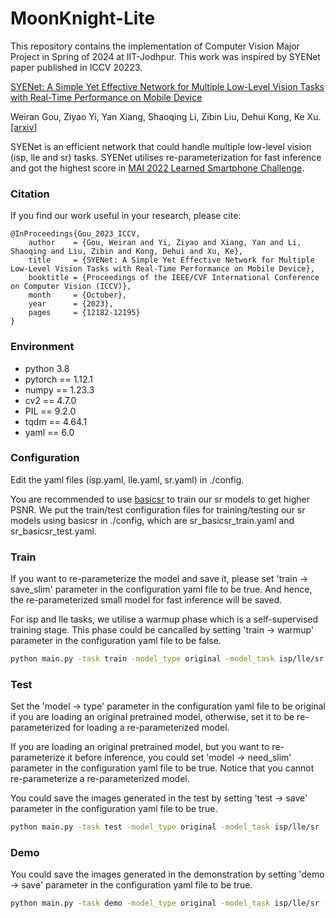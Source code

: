 # MoonKnight-Lite

This repository contains the implementation of Computer Vision Major Project in Spring of 2024 at IIT-Jodhpur. This work was inspired by SYENet paper published in ICCV 20223. 

[SYENet: A Simple Yet Effective Network for Multiple Low-Level Vision Tasks with Real-Time Performance on Mobile Device](https://openaccess.thecvf.com/content/ICCV2023/papers/Gou_SYENet_A_Simple_Yet_Effective_Network_for_Multiple_Low-Level_Vision_ICCV_2023_paper.pdf)

Weiran Gou, Ziyao Yi, Yan Xiang, Shaoqing Li, Zibin Liu, Dehui Kong, Ke Xu. [[arxiv]](https://arxiv.org/abs/2308.08137)

SYENet is an efficient network that could handle multiple low-level vision (isp, lle and sr) tasks. SYENet utilises re-parameterization for fast inference and got the highest score in [MAI 2022 Learned Smartphone Challenge](https://arxiv.org/abs/2211.03885).

### Citation

If you find our work useful in your research, please cite:

```
@InProceedings{Gou_2023_ICCV,
    author    = {Gou, Weiran and Yi, Ziyao and Xiang, Yan and Li, Shaoqing and Liu, Zibin and Kong, Dehui and Xu, Ke},
    title     = {SYENet: A Simple Yet Effective Network for Multiple Low-Level Vision Tasks with Real-Time Performance on Mobile Device},
    booktitle = {Proceedings of the IEEE/CVF International Conference on Computer Vision (ICCV)},
    month     = {October},
    year      = {2023},
    pages     = {12182-12195}
}
```

### Environment

- python 3.8
- pytorch == 1.12.1
- numpy == 1.23.3
- cv2 == 4.7.0
- PIL == 9.2.0
- tqdm == 4.64.1
- yaml == 6.0

### Configuration

Edit the yaml files (isp.yaml, lle.yaml, sr.yaml) in ./config.

You are recommended to use [basicsr](https://github.com/XPixelGroup/BasicSR) to train our sr models to get higher PSNR. We put the train/test configuration files for training/testing our sr models using basicsr in ./config, which are sr_basicsr_train.yaml and sr_basicsr_test.yaml.

### Train

If you want to re-parameterize the model and save it, please set 'train $\rightarrow$ save_slim' parameter in the configuration yaml file to be true. And hence, the re-parameterized small model for fast inference will be saved.

For isp and lle tasks, we utilise a warmup phase which is a self-supervised training stage. This phase could be cancalled by setting 'train $\rightarrow$ warmup' parameter in the configuration yaml file to be false.

```bash
python main.py -task train -model_type original -model_task isp/lle/sr -device cuda
```

### Test

Set the 'model $\rightarrow$ type' parameter in the configuration yaml file to be original if you are loading an original pretrained model, otherwise, set it to be re-parameterized for loading a re-parameterized model.

If you are loading an original pretrained model, but you want to re-parameterize it before inference, you could set 'model $\rightarrow$ need_slim' parameter in the configuration yaml file to be true. Notice that you cannot re-parameterize a re-parameterized model.

You could save the images generated in the test by setting 'test $\rightarrow$ save' parameter in the configuration yaml file to be true.

```bash
python main.py -task test -model_type original -model_task isp/lle/sr -device cuda
```

### Demo

You could save the images generated in the demonstration by setting 'demo $\rightarrow$ save' parameter in the configuration yaml file to be true.

```bash
python main.py -task demo -model_type original -model_task isp/lle/sr -device cuda
```
